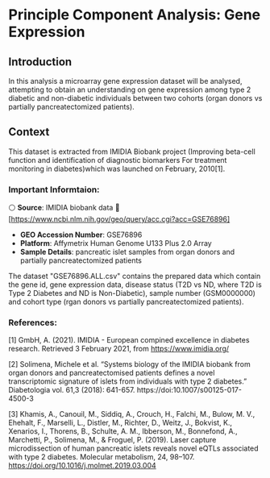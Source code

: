 # Principle Component Analysis: Gene Expression



## Introduction
In this analysis a microarray gene expression dataset will be analysed, attempting to obtain an understanding on gene expression among type 2 diabetic and non-diabetic individuals between two cohorts (organ donors vs partially pancreatectomized patients).

## Context
This dataset is extracted from IMIDIA Biobank project (Improving beta-cell function and identification of diagnostic biomarkers For treatment monitoring in diabetes)which was launched on February, 2010[1].

### Important Informtaion:
:white_circle: **Source**: IMIDIA biobank data :link: [https://www.ncbi.nlm.nih.gov/geo/query/acc.cgi?acc=GSE76896]
- **GEO Accession Number**: GSE76896
- **Platform**: Affymetrix Human Genome U133 Plus 2.0 Array
- **Sample Details**: pancreatic islet samples from organ donors and partially pancreatectomized patients

The dataset "GSE76896.ALL.csv" contains the prepared data which contain the gene id, gene expression data, disease status (T2D vs ND, where T2D is Type 2 Diabetes and ND is Non-Diabetic), sample number (GSM0000000) and cohort type (rgan donors vs partially pancreatectomized patients).

### References:

[1] GmbH, A. (2021). IMIDIA - European compined excellence in diabetes research. Retrieved 3 February 2021, from https://www.imidia.org/

[2] Solimena, Michele et al. “Systems biology of the IMIDIA biobank from organ donors and pancreatectomised patients defines a novel transcriptomic signature of islets from individuals with type 2 diabetes.” Diabetologia vol. 61,3 (2018): 641-657. https://doi:10.1007/s00125-017-4500-3

[3] Khamis, A., Canouil, M., Siddiq, A., Crouch, H., Falchi, M., Bulow, M. V., Ehehalt, F., Marselli, L., Distler, M., Richter, D., Weitz, J., Bokvist, K., Xenarios, I., Thorens, B., Schulte, A. M., Ibberson, M., Bonnefond, A., Marchetti, P., Solimena, M., & Froguel, P. (2019). Laser capture microdissection of human pancreatic islets reveals novel eQTLs associated with type 2 diabetes. Molecular metabolism, 24, 98–107. https://doi.org/10.1016/j.molmet.2019.03.004
